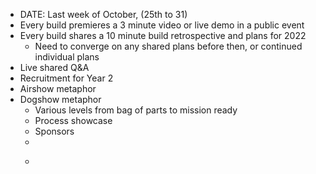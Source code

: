 - DATE: Last week of October, (25th to 31)
- Every build premieres a 3 minute video or live demo in a public event
- Every build shares a 10 minute build retrospective and plans for 2022
    - Need to converge on any shared plans before then, or continued individual plans
- Live shared Q&A
- Recruitment for Year 2
- Airshow metaphor
- Dogshow metaphor
    - Various levels from bag of parts to mission ready
    - Process showcase
    - Sponsors
    - 
    - ```plain text
      ```
